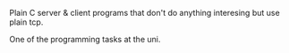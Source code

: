Plain C server & client programs that don't do anything interesing but use plain tcp.

One of the programming tasks at the uni.
